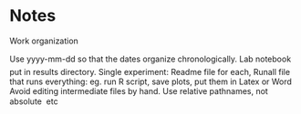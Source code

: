 Notes
=======

Work organization

Use yyyy-mm-dd so that the dates organize chronologically. 
Lab notebook  put in results directory. 
Single experiment: 
Readme file for each,
  Runall file that runs everything: eg. run R script, save plots, put them in Latex or Word
	Avoid editing intermediate files by hand. 
	Use relative pathnames, not absolute  etc
